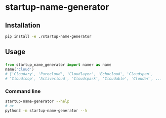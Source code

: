 # startup-name-generator

## Installation
```sh
pip install -e ./startup-name-generator
```

## Usage
###
```python
from startup_name_generator import namer as name
name('cloud')
# ['Cloudary', 'Purecloud', 'Cloudlayer', 'Echocloud', 'Cloudspan',
# 'Cloudloop', 'Activecloud', 'Cloudspark', 'Cloudable', 'Clouder', ...]
```

### Command line
```sh
startup-name-generator --help
# or
python3 -m startup-name-generator --h
```